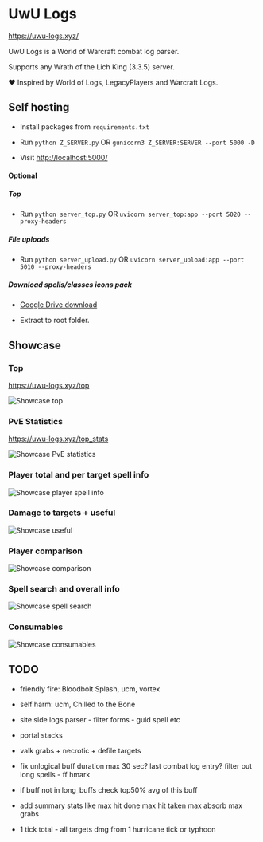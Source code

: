 # UwU Logs

<https://uwu-logs.xyz/>

UwU Logs is a World of Warcraft combat log parser.

Supports any Wrath of the Lich King (3.3.5) server.

❤️ Inspired by World of Logs, LegacyPlayers and Warcraft Logs.

## Self hosting

- Install packages from `requirements.txt`

- Run `python Z_SERVER.py` OR `gunicorn3 Z_SERVER:SERVER --port 5000 -D`

- Visit <http://localhost:5000/>

#### Optional
##### Top

- Run `python server_top.py` OR `uvicorn server_top:app --port 5020 --proxy-headers`

##### File uploads

- Run `python server_upload.py` OR `uvicorn server_upload:app --port 5010 --proxy-headers`

##### Download spells/classes icons pack

- [Google Drive download](https://drive.google.com/file/d/17DyiCJts01CkFIkd0-G1dVAypIlxd0pP)

- Extract to root folder.

## Showcase

### Top

<https://uwu-logs.xyz/top>

![Showcase top](https://raw.githubusercontent.com/Ridepad/uwu-logs/main/static/thumb.png)

### PvE Statistics

<https://uwu-logs.xyz/top_stats>

![Showcase PvE statistics](https://raw.githubusercontent.com/Ridepad/uwu-logs/main/showcase/pve_stats.png)

### Player total and per target spell info

![Showcase player spell info](https://raw.githubusercontent.com/Ridepad/uwu-logs/main/showcase/spell_info.png)

### Damage to targets + useful

![Showcase useful](https://raw.githubusercontent.com/Ridepad/uwu-logs/main/showcase/useful.png)

### Player comparison

![Showcase comparison](https://raw.githubusercontent.com/Ridepad/uwu-logs/main/showcase/compare.png)

### Spell search and overall info

![Showcase spell search](https://raw.githubusercontent.com/Ridepad/uwu-logs/main/showcase/spells.png)

### Consumables

![Showcase consumables](https://raw.githubusercontent.com/Ridepad/uwu-logs/main/showcase/consume.png)

## TODO

- friendly fire: Bloodbolt Splash, ucm, vortex
- self harm: ucm, Chilled to the Bone
- site side logs parser - filter forms - guid spell etc

- portal stacks
- valk grabs + necrotic + defile targets

- fix unlogical buff duration max 30 sec? last combat log entry? filter out long spells - ff hmark
- if buff not in long_buffs check top50% avg of this buff

- add summary stats like max hit done max hit taken max absorb max grabs
- 1 tick total - all targets dmg from 1 hurricane tick or typhoon

